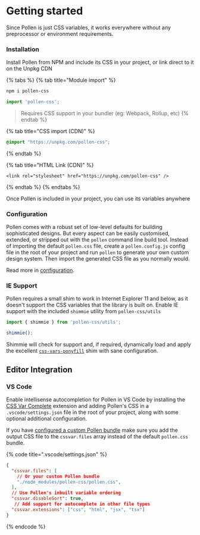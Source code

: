 # Getting started

Since Pollen is just CSS variables, it works everywhere without any preprocessor or environment requirements.

### Installation

Install Pollen from NPM and include its CSS in your project, or link direct to it on the Unpkg CDN

{% tabs %}
{% tab title="Module import" %}
```bash
npm i pollen-css
```

```javascript
import 'pollen-css';
```

> Requires CSS support in your bundler (eg: Webpack, Rollup, etc)
{% endtab %}

{% tab title="CSS import (CDN)" %}
```css
@import "https://unpkg.com/pollen-css";
```
{% endtab %}

{% tab title="HTML Link (CDN)" %}
```markup
<link rel="stylesheet" href="https://unpkg.com/pollen-css" />
```
{% endtab %}
{% endtabs %}

Once Pollen is included in your project, you can use its variables anywhere

### Configuration

Pollen comes with a robust set of low-level defaults for building sophisticated designs. But every aspect can be easily customised, extended, or stripped out with the `pollen` command line build tool. Instead of importing the default `pollen.css` file, create a `pollen.config.js` config file in the root of your project and run `pollen` to generate your own custom design system. Then import the generated CSS file as you normally would.

Read more in [configuration](configuration/ "mention").

### IE Support

Pollen requires a small shim to work in Internet Explorer 11 and below, as it doesn't support the CSS variables that the library is built on. Enable IE support with the included `shimmie` utility from `pollen-css/utils`

```javascript
import { shimmie } from 'pollen-css/utils';

shimmie();
```

Shimmie will check for support and, if required, dynamically load and apply the excellent [`css-vars-ponyfill`](https://jhildenbiddle.github.io/css-vars-ponyfill/#/) shim with sane configuration.

## Editor Integration

### VS Code

Enable intellisense autocompletion for Pollen in VS Code by installing the [CSS Var Complete](https://marketplace.visualstudio.com/items?itemName=phoenisx.cssvar) extension and adding Pollen's CSS in a `.vscode/settings.json` file in the root of your project, along with some optional additional configuration.

If you have [configured a custom Pollen bundle](configuration/) make sure you add the output CSS file to the `cssvar.files` array instead of the default `pollen.css` bundle.

{% code title=".vscode/settings.json" %}
```json
{
  "cssvar.files": [
    // Or your custom Pollen bundle
    "./node_modules/pollen-css/pollen.css", 
  ],
  // Use Pollen's inbuilt variable ordering
  "cssvar.disableSort": true, 
   // Add support for autocomplete in other file types
  "cssvar.extensions": ["css", "html", "jsx", "tsx"] 
}
```
{% endcode %}
